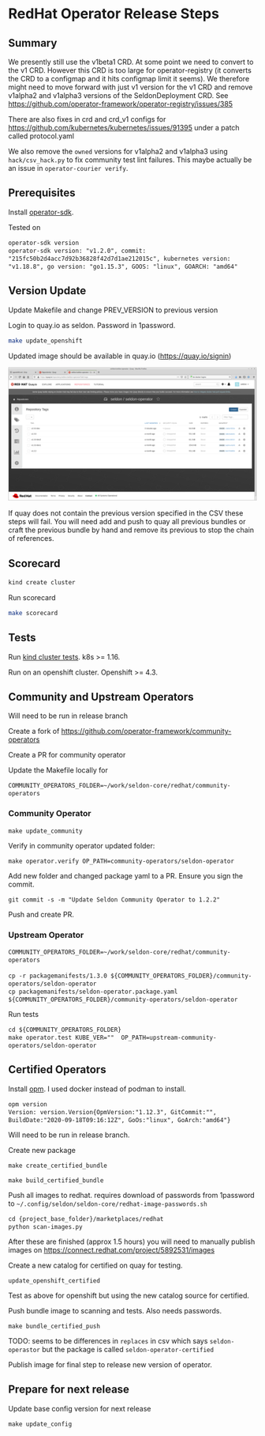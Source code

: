 # RedHat Operator Release Steps

## Summary

We presently still use the v1beta1 CRD. At some point we need to convert to the v1 CRD. However this CRD is too large for operator-registry (it converts the CRD to a configmap and it hits configmap limit it seems). We therefore might need to move forward with just v1 version for the v1 CRD and remove v1alpha2 and v1alpha3 versions of the SeldonDeployment CRD. See https://github.com/operator-framework/operator-registry/issues/385

There are also fixes in crd and crd_v1 configs for https://github.com/kubernetes/kubernetes/issues/91395 under a patch called protocol.yaml

We also remove the `owned` versions for v1alpha2 and v1alpha3 using `hack/csv_hack.py` to fix community test lint failures. This maybe actually be an issue in `operator-courier verify`.

## Prerequisites

Install [operator-sdk](https://sdk.operatorframework.io/).

Tested on

```
operator-sdk version
operator-sdk version: "v1.2.0", commit: "215fc50b2d4acc7d92b36828f42d7d1ae212015c", kubernetes version: "v1.18.8", go version: "go1.15.3", GOOS: "linux", GOARCH: "amd64"
```


## Version Update

Update Makefile and change PREV_VERSION to previous version

Login to quay.io as seldon. Password in 1password. 

```bash
make update_openshift
```

Updated image should be available in quay.io (https://quay.io/signin)

![quay-seldon](quay-seldon.png)

If quay does not contain the previous version specified in the CSV these steps will fail. You will need add and push to quay all previous bundles or craft the previous bundle by hand and remove its previous to stop the chain of references.

## Scorecard

```bash
kind create cluster
```

Run scorecard

```bash
make scorecard
```

## Tests

Run [kind cluster tests](./openshift/tests/README.md). k8s >= 1.16.

Run on an openshift cluster. Openshift >= 4.3.

## Community and Upstream Operators

Will need to be run in release branch

Create a fork of https://github.com/operator-framework/community-operators

Create a PR for community operator

Update the Makefile locally for 

```
COMMUNITY_OPERATORS_FOLDER=~/work/seldon-core/redhat/community-operators
```

### Community Operator

```
make update_community
```

Verify in community operator updated folder:

```
make operator.verify OP_PATH=community-operators/seldon-operator
```

Add new folder and changed package yaml to a PR. Ensure you sign the commit.

```
git commit -s -m "Update Seldon Community Operator to 1.2.2"
```

Push and create PR.

### Upstream Operator

```
COMMUNITY_OPERATORS_FOLDER=~/work/seldon-core/redhat/community-operators

cp -r packagemanifests/1.3.0 ${COMMUNITY_OPERATORS_FOLDER}/community-operators/seldon-operator
cp packagemanifests/seldon-operator.package.yaml ${COMMUNITY_OPERATORS_FOLDER}/community-operators/seldon-operator
```

Run tests

```
cd ${COMMUNITY_OPERATORS_FOLDER}
make operator.test KUBE_VER=""  OP_PATH=upstream-community-operators/seldon-operator
```

## Certified Operators

Install [opm](https://docs.openshift.com/container-platform/4.6/cli_reference/opm-cli.html#opm-cli). I used docker instead of podman to install.

```
opm version
Version: version.Version{OpmVersion:"1.12.3", GitCommit:"", BuildDate:"2020-09-18T09:16:12Z", GoOs:"linux", GoArch:"amd64"}
```

Will need to be run in release branch.

Create new package

```
make create_certified_bundle
```

```
make build_certified_bundle
```


Push all images to redhat. requires download of passwords from 1password to `~/.config/seldon/seldon-core/redhat-image-passwords.sh`

```
cd {project_base_folder}/marketplaces/redhat
python scan-images.py
```

After these are finished (approx 1.5 hours) you will need to manually publish images on https://connect.redhat.com/project/5892531/images


Create a new catalog for certified on quay for testing.

```
update_openshift_certified
```

Test as above for openshift but using the new catalog source for certified. 


Push bundle image to scanning and tests. Also needs passwords.

```
make bundle_certified_push
```

TODO: seems to be differences in `replaces` in csv which says `seldon-operastor` but the package is called `seldon-operator-certified`

Publish image for final step to release new version of operator.

## Prepare for next release

Update base config version for next release

```
make update_config
```

